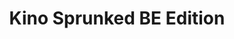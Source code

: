 ---
slug: kino-sprunked-be-edition-1269
title: Kino Sprunked BE Edition
description: "Kino Sprunked BE Edition is an exciting online game. Play for free directly in your browser!"
icon: /images/popular_mods/Kino Sprunked BE Edition.png
url: https://wowtbc.net/sprunkin/kino-sprunked-be/index.html
previewImage: /images/popular_mods/Kino Sprunked BE Edition.png
type: popular mods

# SEO配置
seo:
  title: "Kino Sprunked BE Edition - Play Free Online Game | Fun Browser Games"
  description: "Kino Sprunked BE Edition - Play this fun online game for free in your browser. No download required!"
  ogImage: "/images/popular_mods/Kino Sprunked BE Edition.png"
  keywords: "kino-sprunked-be-edition-1269, online game, browser game, free game, popular mods game, play online"

videoUrls:
  - https://www.youtube.com/embed/example1
  - https://www.youtube.com/embed/example2

whyPlay:
  title: "Why Play Kino Sprunked BE Edition?"
  items:
    - "Immersive Gameplay: Kino Sprunked BE Edition offers an engaging and immersive gaming experience that will keep you entertained for hours"
    - "Challenging Levels: Test your skills with increasingly difficult challenges and obstacles"
    - "Beautiful Graphics: Enjoy stunning visuals and smooth animations that bring the game world to life"
    - "Regular Updates: New content and features are added regularly to keep the game fresh and exciting"
    - "Free to Play: Experience all the fun without spending a penny"
    - "Community Features: Connect with other players, share strategies, and compete for high scores"
    - "Cross-Platform: Play on any device with a web browser, no downloads required"

features:
  title: "Key Features of Kino Sprunked BE Edition"
  image: "/images/popular_mods/Kino Sprunked BE Edition.png"
  items:
    - "Intuitive Controls: Easy to learn controls make Kino Sprunked BE Edition accessible for players of all skill levels"
    - "Multiple Game Modes: Enjoy various gameplay options that provide different challenges and experiences"
    - "Character Customization: Personalize your gaming experience with unique characters and items"
    - "Achievement System: Complete special tasks to earn rewards and recognition"
    - "Leaderboards: Compete with players worldwide and see who can achieve the highest scores"

characteristics:
  title: "Game Characteristics"
  image: "/images/popular_mods/Kino Sprunked BE Edition.png"
  items:
    - "Genre: Popular mods game with elements of strategy and skill"
    - "Difficulty: Suitable for both casual gamers and those seeking a challenge"
    - "Play Time: Quick sessions or extended gameplay, depending on your preference"
    - "Art Style: Vibrant and engaging visuals that enhance the gaming experience"
    - "Sound Design: Immersive audio that complements the gameplay perfectly"

info: "Kino Sprunked BE Edition is an exciting online game that offers players a unique and engaging gaming experience. With its intuitive controls, stunning visuals, and challenging gameplay, Kino Sprunked BE Edition provides hours of entertainment for players of all ages and skill levels. Whether you're looking for a quick gaming session during a break or an extended play session, Kino Sprunked BE Edition delivers an immersive experience that will keep you coming back for more. The game features multiple levels of increasing difficulty, ensuring that players are constantly challenged as they progress. With regular updates adding new content and features, Kino Sprunked BE Edition remains fresh and exciting, providing endless entertainment options for its growing community of players."

howToPlayIntro: "Welcome to Kino Sprunked BE Edition! This guide will walk you through the basics and help you master the game. Whether you're a beginner or looking to improve your skills, these tips and instructions will enhance your gaming experience."

howToPlaySteps:
  - title: "Getting Started"
    description: "Begin your Kino Sprunked BE Edition adventure by familiarizing yourself with the controls. Use your keyboard or mouse to navigate through the game interface. The tutorial will guide you through the basic mechanics and help you understand the objectives."
  - title: "Understanding the Objectives"
    description: "In Kino Sprunked BE Edition, your main goal is to progress through levels by completing specific objectives. Each level presents unique challenges that require different strategies and approaches."
  - title: "Mastering the Controls"
    description: "Practice using the controls to improve your precision and reaction time. Kino Sprunked BE Edition requires quick reflexes and strategic thinking to overcome obstacles and defeat opponents."
  - title: "Utilizing Power-ups"
    description: "Collect power-ups throughout the game to enhance your abilities and overcome difficult challenges. Each power-up offers unique advantages that can be crucial for success."
  - title: "Developing Strategies"
    description: "As you progress in Kino Sprunked BE Edition, develop effective strategies for different scenarios. Analyze patterns, anticipate challenges, and adapt your approach to maximize your performance."

faq:
  title: "Frequently Asked Questions about Kino Sprunked BE Edition"
  items:
    - question: "Is Kino Sprunked BE Edition free to play?"
      answer: "Yes, Kino Sprunked BE Edition is completely free to play directly in your web browser. No downloads or purchases are required to enjoy the full game experience."
    - question: "Can I play Kino Sprunked BE Edition on mobile devices?"
      answer: "Yes, Kino Sprunked BE Edition is optimized for both desktop and mobile play. You can enjoy the game on any device with a web browser and internet connection."
    - question: "Are there any in-game purchases?"
      answer: "While Kino Sprunked BE Edition is free to play, there may be optional in-game purchases available for cosmetic items or additional features that don't affect core gameplay."
    - question: "How often is Kino Sprunked BE Edition updated?"
      answer: "The developers regularly update Kino Sprunked BE Edition with new content, features, and improvements based on player feedback and game performance."
    - question: "Can I play Kino Sprunked BE Edition offline?"
      answer: "Currently, Kino Sprunked BE Edition requires an internet connection to play as it's a browser-based online game."
    - question: "Is Kino Sprunked BE Edition suitable for children?"
      answer: "Yes, Kino Sprunked BE Edition is designed to be family-friendly and suitable for players of all ages."
    - question: "How do I report bugs or issues?"
      answer: "If you encounter any problems while playing Kino Sprunked BE Edition, you can report them through the game's support page or contact the developers directly through their website."
    - question: "Still Have Questions?"
      answer: "If you have additional questions about Kino Sprunked BE Edition that aren't covered in this FAQ, please visit our support center or contact our customer service team for assistance."
---